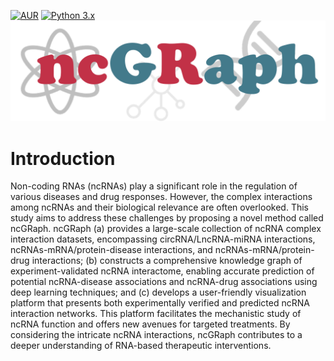 [![AUR](https://img.shields.io/badge/license-GPL%203.0-blue.svg)](https://gitee.com/yunxia-wang/rnaincoder/blob/main/LICENSE)
[![Python 3.x](https://img.shields.io/badge/Python-3.X-green.svg)](https://www.python.org/)
[![ncGRaph](fig/ncGRaph.png)](https://github.com/Sunyxn/ncGRaph)


# Introduction
Non-coding RNAs (ncRNAs) play a significant role in the regulation of various diseases and drug responses. However, the complex interactions among ncRNAs and their biological relevance are often overlooked. This study aims to address these challenges by proposing a novel method called ncGRaph. ncGRaph (a) provides a large-scale collection of ncRNA complex interaction datasets, encompassing circRNA/LncRNA-miRNA interactions, ncRNAs-mRNA/protein-disease interactions, and ncRNAs-mRNA/protein-drug interactions; (b) constructs a comprehensive knowledge graph of experiment-validated ncRNA interactome, enabling accurate prediction of potential ncRNA-disease associations and ncRNA-drug associations using deep learning techniques; and (c) develops a user-friendly visualization platform that presents both experimentally verified and predicted ncRNA interaction networks. This platform facilitates the mechanistic study of ncRNA function and offers new avenues for targeted treatments. By considering the intricate ncRNA interactions, ncGRaph contributes to a deeper understanding of RNA-based therapeutic interventions.